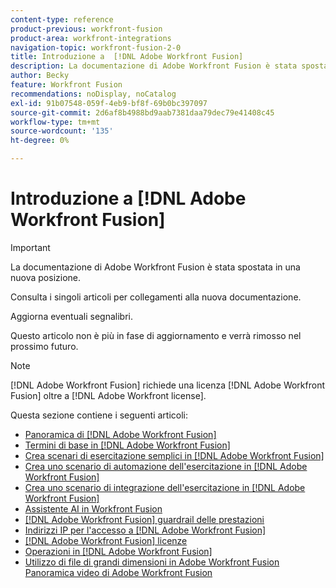 ```yaml
---
content-type: reference
product-previous: workfront-fusion
product-area: workfront-integrations
navigation-topic: workfront-fusion-2-0
title: Introduzione a  [!DNL Adobe Workfront Fusion]
description: La documentazione di Adobe Workfront Fusion è stata spostata in una nuova posizione. Questo articolo è stato dichiarato obsoleto, ma contiene un collegamento al nuovo articolo che descrive questa funzionalità.
author: Becky
feature: Workfront Fusion
recommendations: noDisplay, noCatalog
exl-id: 91b07548-059f-4eb9-bf8f-69b0bc397097
source-git-commit: 2d6af8b4988bd9aab7381daa79dec79e41408c45
workflow-type: tm+mt
source-wordcount: '135'
ht-degree: 0%

---
```


# Introduzione a [!DNL Adobe Workfront Fusion]

>[!IMPORTANT]
>
>La documentazione di Adobe Workfront Fusion è stata spostata in una nuova posizione.
>
>Consulta i singoli articoli per collegamenti alla nuova documentazione.
>
>Aggiorna eventuali segnalibri.
>
>Questo articolo non è più in fase di aggiornamento e verrà rimosso nel prossimo futuro.

>[!NOTE]
>
>[!DNL Adobe Workfront Fusion] richiede una licenza [!DNL Adobe Workfront Fusion] oltre a [!DNL Adobe Workfront license].

Questa sezione contiene i seguenti articoli:

* [Panoramica di [!DNL Adobe Workfront Fusion]](../../workfront-fusion/get-started/workfront-fusion-overview.md)
* [Termini di base in [!DNL Adobe Workfront Fusion]](../../workfront-fusion/get-started/basic-terms.md)
* [Crea scenari di esercitazione semplici in [!DNL Adobe Workfront Fusion]](/help/quicksilver/workfront-fusion/get-started/build-practice-scenarios/create-practice-scenarios.md)
* [Crea uno scenario di automazione dell&#39;esercitazione in [!DNL Adobe Workfront Fusion]](../../workfront-fusion/get-started/create-a-practice-automation-scenario.md)
* [Crea uno scenario di integrazione dell&#39;esercitazione in [!DNL Adobe Workfront Fusion]](../../workfront-fusion/get-started/create-a-practice-scenario.md)
* [Assistente AI in Workfront Fusion](/help/quicksilver/workfront-fusion/get-started/fusion-ai-assistant.md)
* [[!DNL Adobe Workfront Fusion] guardrail delle prestazioni](../../workfront-fusion/get-started/fusion-performance-guardrails.md)
* [Indirizzi IP per l&#39;accesso a  [!DNL Adobe Workfront Fusion]](../../workfront-fusion/get-started/ip-addresses-for-fusion.md)
* [[!DNL Adobe Workfront Fusion] licenze](../../workfront-fusion/get-started/license-automation-vs-integration.md)
* [Operazioni in [!DNL Adobe Workfront Fusion]](../../workfront-fusion/get-started/operations-in-workfront-fusion.md)
* [Utilizzo di file di grandi dimensioni in Adobe Workfront Fusion](../../workfront-fusion/get-started/fusion-large-files.md)
  [Panoramica video di Adobe Workfront Fusion](/help/quicksilver/workfront-fusion/get-started/fusion-basics-videos.md)

